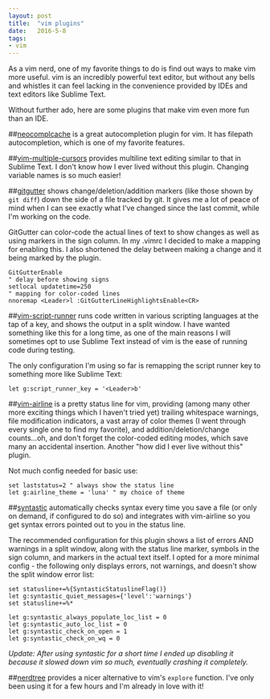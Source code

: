 ```yaml
---
layout: post
title:  "vim plugins"
date:   2016-5-8
tags:
- vim
---
```

As a vim nerd, one of my favorite things to do is find out ways to make vim more useful. vim is an incredibly powerful text editor, but without any bells and whistles it can feel lacking in  <!--break--> the convenience provided by IDEs and text editors like Sublime Text.

Without further ado, here are some plugins that make vim even more fun than an IDE.


##[neocomplcache](https://github.com/Shougo/neocomplcache.vim)
is a great autocompletion plugin for vim. It has filepath autocompletion, which is one of my favorite features.


##[vim-multiple-cursors](https://github.com/terryma/vim-multiple-cursors)
provides multiline text editing similar to that in Sublime Text. I don't know how I ever lived without this plugin. Changing variable names is so much easier!


##[gitgutter](https://github.com/airblade/vim-gitgutter)
shows change/deletion/addition markers (like those shown by `git diff`) down the side of a file tracked by git. It gives me a lot of peace of mind when I can see exactly what I've changed since the last commit, while I'm working on the code.

GitGutter can color-code the actual lines of text to show changes as well as using markers in the sign column. In my .vimrc I decided to make a mapping for enabling this. I also shortened the delay between making a change and it being marked by the plugin.

	GitGutterEnable
 	" delay before showing signs
	setlocal updatetime=250
 	" mapping for color-coded lines
	nnoremap <Leader>l :GitGutterLineHighlightsEnable<CR>

##[vim-script-runner](https://github.com/ironcamel/vim-script-runner)
runs code written in various scripting languages at the tap of a key, and shows the output in a split window. I have wanted something like this for a long time, as one of the main reasons I will sometimes opt to use Sublime Text instead of vim is the ease of running code during testing.

The only configuration I'm using so far is remapping the script runner key to something more like Sublime Text:

	let g:script_runner_key = '<Leader>b'


##[vim-airline](https://github.com/vim-airline/vim-airline)
is a pretty status line for vim, providing (among many other more exciting things which I haven't tried yet) trailing whitespace warnings, file modification indicators, a vast array of color themes (I went through every single one to find my favorite), and addition/deletion/change counts...oh, and don't forget the color-coded editing modes, which save many an accidental insertion. Another "how did I ever live without this" plugin.

Not much config needed for basic use:

	set laststatus=2 " always show the status line
	let g:airline_theme = 'luna' " my choice of theme


##[syntastic](https://github.com/scrooloose/syntastic)
automatically checks syntax every time you save a file (or only on demand, if configured to do so) and integrates with vim-airline so you get syntax errors pointed out to you in the status line.

The recommended configuration for this plugin shows a list of errors AND warnings in a split window, along with the status line marker, symbols in the sign column, and markers in the actual text itself.
I opted for a more minimal config - the following only displays errors, not warnings, and doesn't show the split window error list:

	set statusline+=%{SyntasticStatuslineFlag()}
	let g:syntastic_quiet_messages={'level':'warnings'}
	set statusline+=%*

	let g:syntastic_always_populate_loc_list = 0
	let g:syntastic_auto_loc_list = 0
	let g:syntastic_check_on_open = 1
	let g:syntastic_check_on_wq = 0

_Update: After using syntastic for a short time I ended up disabling it because it slowed down vim so much, eventually crashing it completely._

##[nerdtree](https://github.com/scrooloose/nerdtree)
provides a nicer alternative to vim's `explore` function. I've only been using it for a few hours and I'm already in love with it!

